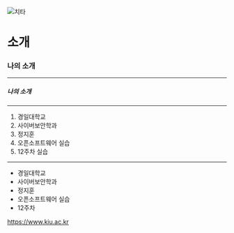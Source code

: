 ![치타](./image/치타.png)
# 소개
### 나의 소개
---
##### 나의 소개
---
1. 경일대학교
2. 사이버보안학과
3. 정지훈
4. 오픈소프트웨어 실습
5. 12주차 실습

***

- 경일대학교
- 사이버보안학과
- 정지훈
- 오픈소프트웨어 실습
- 12주차

<https://www.kiu.ac.kr>

